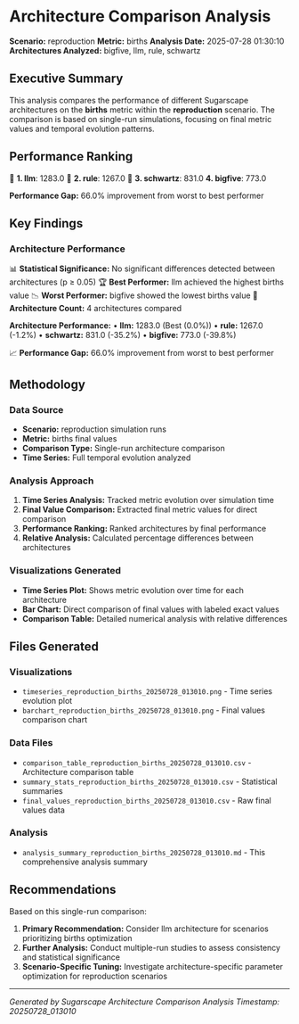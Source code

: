 # Architecture Comparison Analysis

**Scenario:** reproduction
**Metric:** births
**Analysis Date:** 2025-07-28 01:30:10
**Architectures Analyzed:** bigfive, llm, rule, schwartz

## Executive Summary

This analysis compares the performance of different Sugarscape architectures on the **births** metric within the **reproduction** scenario. The comparison is based on single-run simulations, focusing on final metric values and temporal evolution patterns.

## Performance Ranking

🥇 **1. llm**: 1283.0
🥈 **2. rule**: 1267.0
🥉 **3. schwartz**: 831.0
   **4. bigfive**: 773.0

**Performance Gap:** 66.0% improvement from worst to best performer

## Key Findings

### Architecture Performance
📊 **Statistical Significance:** No significant differences detected between architectures (p ≥ 0.05)
🏆 **Best Performer:** llm achieved the highest births value
📉 **Worst Performer:** bigfive showed the lowest births value
🔢 **Architecture Count:** 4 architectures compared

**Architecture Performance:**
• **llm:** 1283.0 (Best (0.0%))
• **rule:** 1267.0 (-1.2%)
• **schwartz:** 831.0 (-35.2%)
• **bigfive:** 773.0 (-39.8%)

📈 **Performance Gap:** 66.0% improvement from worst to best performer

## Methodology

### Data Source
- **Scenario:** reproduction simulation runs
- **Metric:** births final values
- **Comparison Type:** Single-run architecture comparison
- **Time Series:** Full temporal evolution analyzed

### Analysis Approach
1. **Time Series Analysis:** Tracked metric evolution over simulation time
2. **Final Value Comparison:** Extracted final metric values for direct comparison
3. **Performance Ranking:** Ranked architectures by final performance
4. **Relative Analysis:** Calculated percentage differences between architectures

### Visualizations Generated
- **Time Series Plot:** Shows metric evolution over time for each architecture
- **Bar Chart:** Direct comparison of final values with labeled exact values
- **Comparison Table:** Detailed numerical analysis with relative differences

## Files Generated

### Visualizations
- `timeseries_reproduction_births_20250728_013010.png` - Time series evolution plot
- `barchart_reproduction_births_20250728_013010.png` - Final values comparison chart

### Data Files
- `comparison_table_reproduction_births_20250728_013010.csv` - Architecture comparison table
- `summary_stats_reproduction_births_20250728_013010.csv` - Statistical summaries
- `final_values_reproduction_births_20250728_013010.csv` - Raw final values data

### Analysis
- `analysis_summary_reproduction_births_20250728_013010.md` - This comprehensive analysis summary

## Recommendations

Based on this single-run comparison:
1. **Primary Recommendation:** Consider llm architecture for scenarios prioritizing births optimization
2. **Further Analysis:** Conduct multiple-run studies to assess consistency and statistical significance
3. **Scenario-Specific Tuning:** Investigate architecture-specific parameter optimization for reproduction scenarios


---
*Generated by Sugarscape Architecture Comparison Analysis*
*Timestamp: 20250728_013010*
